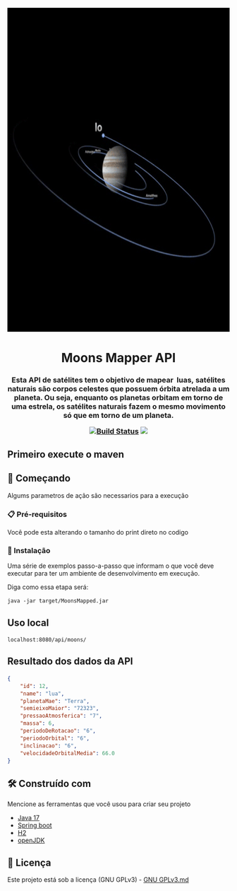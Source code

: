 <p align="center"><img src="logo.gif" width = "733px" height="733px"></p>

<h1 align="center">Moons Mapper API</h1>

<h3 align="center">Esta API de satélites tem o objetivo de mapear  luas, satélites naturais são corpos celestes que possuem órbita atrelada a um planeta. Ou seja, enquanto os planetas orbitam em torno de uma estrela, os satélites naturais fazem o mesmo movimento só que em torno de um planeta.
 <a href="https://www.iau2006.org/"usando como base organizacional um sistema de CRUD
<p align="center">
 
 
<a href="https://github.com/Mario23junior/Moons-mapper-API/actions/workflows/Maven.yml/badge.svg?branch=dev" target="_blank"> [![Build Status](https://github.com/Mario23junior/Moons-mapper-API/actions/workflows/Maven.yml/badge.svg?branch=dev)](https://github.com/Mario23junior/Moons-mapper-API)
<a href="https://en.wikipedia.org/wiki/Representational_state_transfer"><img src="https://img.shields.io/badge/interface-REST-brightgreen.svg?longCache=true&style=flat-square" target="_blank"></a>
</p>

## Primeiro execute o maven 

## 🚀 Começando

Algums parametros de ação são necessarios para a execução
### 📋 Pré-requisitos


Você pode esta alterando o tamanho do print direto no codigo


### 🔧 Instalação

Uma série de exemplos passo-a-passo que informam o que você deve executar para ter um ambiente de desenvolvimento em execução.

Diga como essa etapa será:

```
java -jar target/MoonsMapped.jar

```
 
## Uso local

```
localhost:8080/api/moons/
```

## Resultado dos dados da API

```json
{
    "id": 12,
    "name": "lua",
    "planetaMae": "Terra",
    "semieixoMaior": "72323",
    "pressaoAtmosferica": "7",
    "massa": 6,
    "periodoDeRotacao": "6",
    "periodoOrbital": "6",
    "inclinacao": "6",
    "velocidadeOrbitalMedia": 66.0
}

```

## 🛠️ Construído com

Mencione as ferramentas que você usou para criar seu projeto

* [Java 17](http://www.dropwizard.io/1.0.2/docs/)
* [Spring boot](https://spring.io/projects/spring-boot)
* [H2](https://www.h2database.com/html/main.html)
* [openJDK](https://maven.apache.org/)
 
## 📄 Licença

Este projeto está sob a licença (GNU GPLv3) - [GNU GPLv3.md](https://www.gnu.org/licenses/gpl-3.0.pt-br.html)

